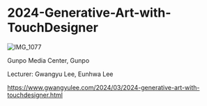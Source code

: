 # 2024-Generative-Art-with-TouchDesigner

![IMG_1077](https://github.com/gwangyu-lee/2024-Generative-Art-with-TouchDesigner/assets/79373845/d66c02f4-ae1e-40fd-bc13-e951c1d7109b)

Gunpo Media Center, Gunpo    

Lecturer: Gwangyu Lee, Eunhwa Lee    

https://www.gwangyulee.com/2024/03/2024-generative-art-with-touchdesigner.html
